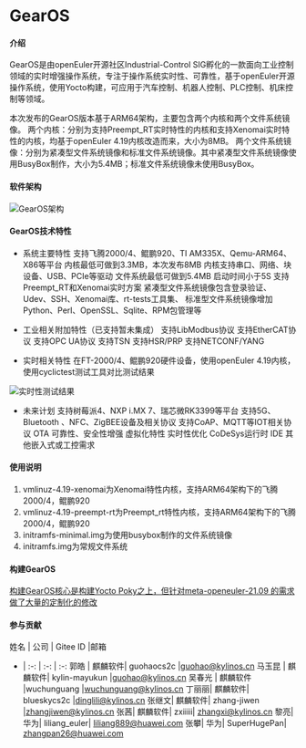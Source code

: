 # GearOS

#### 介绍
GearOS是由openEuler开源社区Industrial-Control SIG孵化的一款面向工业控制领域的实时增强操作系统，专注于操作系统实时性、可靠性，基于openEuler开源操作系统，使用Yocto构建，可应用于汽车控制、机器人控制、PLC控制、机床控制等领域。

本次发布的GearOS版本基于ARM64架构，主要包含两个内核和两个文件系统镜像。
两个内核：分别为支持Preempt_RT实时特性的内核和支持Xenomai实时特性的内核，均基于openEuler 4.19内核改造而来，大小为8MB。
两个文件系统镜像：分别为紧凑型文件系统镜像和标准文件系统镜像。其中紧凑型文件系统镜像使用BusyBox制作，大小为5.4MB；标准文件系统镜像未使用BusyBox。

#### 软件架构

![GearOS架构](https://images.gitee.com/uploads/images/2021/1105/170120_5f3cea00_5548898.png "屏幕截图.png")

#### GearOS技术特性

- 系统主要特性
支持飞腾2000/4、鲲鹏920、TI AM335X、Qemu-ARM64、X86等平台
内核最低可做到3.3MB，本次发布8MB
内核支持串口、网络、块设备、USB、PCIe等驱动
文件系统最低可做到5.4MB
启动时间小于5S
支持Preempt_RT和Xenomai实时方案
紧凑型文件系统镜像包含登录验证、Udev、SSH、Xenomai库、rt-tests工具集、
标准型文件系统镜像增加Python、Perl、OpenSSL、Sqlite、RPM包管理等

- 工业相关附加特性（已支持暂未集成）
支持LibModbus协议
支持EtherCAT协议
支持OPC UA协议
支持TSN
支持HSR/PRP
支持NETCONF/YANG

- 实时相关特性
在FT-2000/4、鲲鹏920硬件设备，使用openEuler 4.19内核，使用cyclictest测试工具对比测试结果


![实时性测试结果](https://images.gitee.com/uploads/images/2021/1105/170113_e42bc343_5548898.png "屏幕截图.png")

- 未来计划
支持树莓派4、NXP i.MX 7、瑞芯微RK3399等平台
支持5G、Bluetooth 、NFC、ZigBEE设备及相关协议
支持CoAP、MQTT等IOT相关协议
OTA
可靠性、安全性增强
虚拟化特性
实时性优化
CoDeSys运行时
IDE
其他嵌入式或工控需求

#### 使用说明

1.  vmlinuz-4.19-xenomai为Xenomai特性内核，支持ARM64架构下的飞腾2000/4，鲲鹏920
2.  vmlinuz-4.19-preempt-rt为Preempt_rt特性内核，支持ARM64架构下的飞腾2000/4，鲲鹏920
3.  initramfs-minimal.img为使用busybox制作的文件系统镜像
4.  initramfs.img为常规文件系统

#### 构建GearOS
[构建GearOS核心是构建Yocto Poky之上，但针对meta-openeuler-21.09 的需求做了大量的定制化的修改](https://gitee.com/openeuler/GearOS/blob/GearOS-2022.05/yocto-meta-GearOS/README.md)

#### 参与贡献
姓名 | 公司 | Gitee ID |邮箱
- | :-: | :-:  | :-:
郭皓 | 麒麟软件| 	guohaocs2c      |guohao@kylinos.cn
马玉昆 | 麒麟软件|  kylin-mayukun   |guohao@kylinos.cn
吴春光 | 麒麟软件	|wuchunguang    |wuchunguang@kylinos.cn
丁丽丽|	麒麟软件|	blueskycs2c	|dinglili@kylinos.cn
张继文|	麒麟软件|	zhang-jiwen	|zhangjiwen@kylinos.cn
张茜|	麒麟软件|	zxiiiii|	zhangxi@kylinos.cn
黎亮|	华为|	liliang_euler|	liliang889@huawei.com
张攀|	华为|	SuperHugePan|	zhangpan26@huawei.com